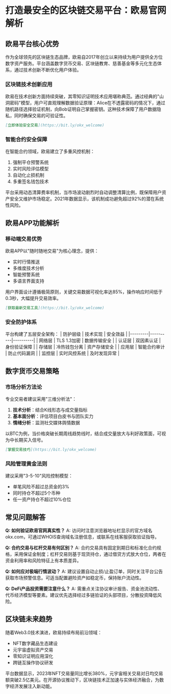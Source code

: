 # 打造最安全的区块链交易平台：欧易官网解析

## 欧易平台核心优势

作为全球领先的区块链生态品牌，欧易自2017年创立以来持续为用户提供全方位数字资产服务。平台涵盖数字货币交易、区块链教育、慈善基金等多元化生态体系，通过技术创新不断优化用户体验。

### 区块链技术创新应用
欧易在技术创新方面持续突破，其零知识证明技术应用堪称典范。通过经典的"山洞密码"模型，用户可直观理解数据验证原理：Alice在不透露密码的情况下，通过随机路径选择验证机制，向Bob证明自己掌握密钥。这种技术保障了用户数据隐私，同时确保交易的可验证性。

```markdown
[立即体验安全交易](https://bit.ly/okx_welcome)
```

### 智能合约安全保障
在智能合约领域，欧易建立了多重风控机制：
1. 强制平仓预警系统
2. 实时风险评估模型
3. 自动化止损机制
4. 多重签名钱包技术

平台采用动态清算费率机制，当市场波动剧烈时自动调整清算比例，既保障用户资产安全又维护市场稳定。2021年数据显示，该机制成功避免超过92%的潜在系统性风险。

## 欧易APP功能解析

### 移动端交易优势
欧易APP以"随时随地交易"为核心理念，提供：
- 实时行情推送
- 多维度技术分析
- 智能预警系统
- 多语言界面支持

用户界面设计遵循极简原则，关键交易数据可视化率达85%，操作响应时间低于0.3秒，大幅提升交易效率。

```markdown
[获取最新交易工具](https://bit.ly/okx_welcome)
```

### 安全防护体系
平台构建了五层安全架构：
| 防护层级 | 技术实现 | 安全效益 |
|---------|----------|----------|
| 网络层 | TLS 1.3加密 | 数据传输安全 |
| 认证层 | 双因素认证 | 身份验证保障 |
| 存储层 | 冷热钱包分离 | 资产存储安全 |
| 应用层 | 智能合约审计 | 防止代码漏洞 |
| 监控层 | 实时风控系统 | 及时发现异常 |

## 数字货币交易策略

### 市场分析方法论
专业交易者建议采用"三维分析法"：
1. **技术分析**：结合K线形态与成交量指标
2. **基本面分析**：评估项目白皮书与团队实力
3. **情绪分析**：监测社交媒体舆情数据

以BTC为例，当价格突破长期周线趋势线时，结合成交量放大与利好政策面，可视为中长期买入信号。

```markdown
[掌握交易技巧](https://bit.ly/okx_welcome)
```

### 风险管理黄金法则
建议采用"3-5-10"风险控制模型：
- 单笔风险不超过总资金的3%
- 同时持仓不超过5个币种
- 任一资产持仓不超过10%仓位

## 常见问题解答

**Q: 如何验证欧易官网真实性？**
A: 访问时注意浏览器地址栏显示的官方域名okx.com，可通过WHOIS查询域名注册信息，或联系在线客服获取验证指导。

**Q: 合约交易与杠杆交易有何区别？**
A: 合约交易具有固定到期日和标准化合约规格，采用保证金制度；杠杆交易则基于现货持仓，通过借贷方式放大仓位，两者在资金利用率和风险特征上有本质差异。

**Q: 如何应对极端行情波动？**
A: 建议设置自动止损/止盈订单，同时关注平台公告获取市场预警信息。可适当配置避险资产如稳定币，保持账户流动性。

**Q: DeFi产品投资需要注意什么？**
A: 需重点关注协议审计报告、资金池流动性、代币经济模型等要素。建议优先选择经过多链验证的头部项目，分散投资降低风险。

## 区块链未来趋势

随着Web3.0技术演进，欧易持续布局前沿领域：
- NFT数字藏品生态建设
- 元宇宙虚拟资产交易
- 零知识证明应用深化
- 跨链互操作协议研发

平台数据显示，2023年NFT交易量同比增长380%，元宇宙相关交易对日均交易额突破2.5亿美元。在开源协议推动下，区块链技术正加速与实体经济融合，为数字经济发展注入新动能。

